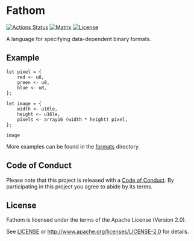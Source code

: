 # Fathom

[![Actions Status][actions-badge]][actions-url]
[![Matrix][matrix-badge]][matrix-lobby]
[![License][license-badge]][license-url]

[actions-badge]: https://github.com/yeslogic/fathom/workflows/ci/badge.svg
[actions-url]: https://github.com/yeslogic/fathom/actions
[matrix-badge]: https://img.shields.io/badge/chat-%23fathom--lang%3Amatrix.org-brightgreen
[matrix-lobby]: https://matrix.to/#/#fathom-lang:matrix.org
[license-badge]: https://img.shields.io/github/license/yeslogic/fathom
[license-url]: ./LICENSE

A language for specifying data-dependent binary formats.

## Example

```fathom
let pixel = {
    red <- u8,
    green <- u8,
    blue <- u8,
};

let image = {
    width <- u16le,
    height <- u16le,
    pixels <- array16 (width * height) pixel,
};

image
```

More examples can be found in the [formats](./formats) directory.

## Code of Conduct

Please note that this project is released with a [Code of Conduct](./CODE_OF_CONDUCT.md).
By participating in this project you agree to abide by its terms.

## License

Fathom is licensed under the terms of the Apache License (Version 2.0).

See [LICENSE](./LICENSE) or <http://www.apache.org/licenses/LICENSE-2.0> for details.
